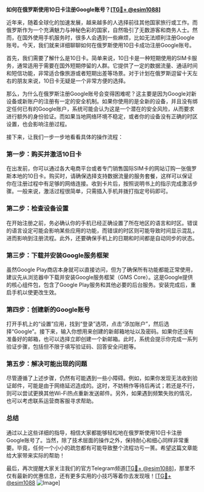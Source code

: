 **如何在俄罗斯使用10日卡注册Google账号？[[TG💪+ @esim1088](https://t.me/s/esim1088)]**

近年来，随着全球化的加速发展，越来越多的人选择前往其他国家旅行或工作。而俄罗斯作为一个充满魅力与神秘色彩的国家，自然吸引了无数游客和商务人士。然而，在国外使用手机服务时，很多人会遇到一些麻烦，比如无法顺利注册Google账号。今天，我们就来详细聊聊如何在俄罗斯使用10日卡成功注册Google账号。

首先，我们需要了解什么是10日卡。简单来说，10日卡是一种短期使用的SIM卡服务，通常适用于需要在国外短期停留的人群。它提供了一定的数据流量、通话时间和短信功能，非常适合像旅游或者短期出差等场景。对于计划在俄罗斯逗留十天左右的朋友来说，10日卡无疑是一个非常方便的选择。

那么，为什么在俄罗斯注册Google账号会变得困难呢？这主要是因为Google对新设备或新账户的注册有一定的安全机制。如果你使用的是全新的设备，并且没有绑定任何已有的Google账户，系统可能会认为这是一个潜在的安全风险，从而要求进行额外的身份验证。而如果当地网络环境不稳定，或者你的设备没有正确的时区设置，也会影响注册过程。

接下来，让我们一步一步地看看具体的操作流程：

### 第一步：购买并激活10日卡

在出发前，你可以通过各大电商平台或者专门销售国际SIM卡的网站订购一张俄罗斯本地的10日卡。购买时，请确保选择支持数据流量的服务套餐，这样可以保证你在注册过程中有足够的网络连接。收到卡片后，按照说明书上的指示完成激活步骤。一般来说，激活过程很简单，只需插入手机并拨打指定号码即可。

### 第二步：检查设备设置

在开始注册之前，务必确认你的手机已经正确设置了所在地区的语言和时区。错误的语言设定可能会影响某些应用的功能，而错误的时区则可能导致时间显示混乱，进而影响到注册流程。此外，还要确保手机上的日期和时间都是自动同步的状态。

### 第三步：下载并安装Google服务框架

虽然Google Play商店本身就可以直接访问，但为了确保所有功能都能正常使用，建议先从浏览器中下载并安装Google服务框架（GMS Core）。这是Google提供的核心组件包，包含了Google Play服务和其他必要的后台服务。安装完成后，重启手机以使更改生效。

### 第四步：创建新的Google账号

打开手机上的“设置”应用，找到“登录”选项，点击“添加账户”，然后选择“Google”。接下来，输入你想用来创建的新邮箱地址以及密码。如果你还没有准备好的邮箱，也可以选择立即创建一个新邮箱。此时，系统会提示你完成一系列验证步骤，包括但不限于填写验证码、回答安全问题等。

### 第五步：解决可能出现的问题

尽管遵循了上述步骤，仍然有可能遇到一些小障碍。例如，如果你发现无法收到验证邮件，可能是由于网络延迟造成的。这时，不妨稍作等待后再试；若还是不行，则可以尝试更换其他Wi-Fi热点重新发送邮件。另外，如果遇到频繁失败的情况，也可以考虑联系运营商客服寻求帮助。

### 总结

通过以上这些详细的指导，相信大家都能够轻松地在俄罗斯使用10日卡注册Google账号了。当然，除了技术层面的操作之外，保持耐心和细心同样非常重要。毕竟，任何一个小小的疏忽都有可能导致整个流程功亏一篑。希望这篇文章能给大家带来实际的帮助！

最后，再次提醒大家关注我们的官方Telegram频道[[TG💪+ @esim1088](https://t.me/s/esim1088)]，那里不仅有最新的优惠信息，还有更多实用的小技巧等着你去发现哦！[[TG💪+ @esim1088](https://t.me/s/esim1088) ![Image](https://i.postimg.cc/4NQfJmqS/Snipaste-2025-05-13-00-14-12.png)]